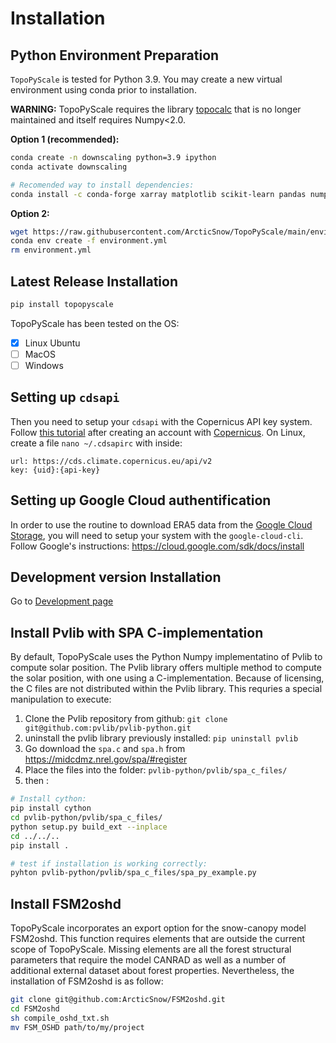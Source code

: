 # Installation

## Python Environment Preparation
`TopoPyScale` is tested for Python 3.9. You may create a new virtual environment using conda prior to installation.

**WARNING:** TopoPyScale requires the library [topocalc](https://github.com/USDA-ARS-NWRC/topocalc/tree/main) that is no longer maintained and itself requires Numpy<2.0.

**Option 1 (recommended):**
```bash
conda create -n downscaling python=3.9 ipython
conda activate downscaling

# Recomended way to install dependencies:
conda install -c conda-forge xarray matplotlib scikit-learn pandas numpy netcdf4 h5netcdf rasterio pyproj dask geopandas
```

**Option 2:**
```bash
wget https://raw.githubusercontent.com/ArcticSnow/TopoPyScale/main/environment.yml
conda env create -f environment.yml
rm environment.yml
```

## Latest Release Installation

```bash
pip install topopyscale
```

TopoPyScale has been tested on the OS:
- [x] Linux Ubuntu
- [ ] MacOS
- [ ] Windows

## Setting up `cdsapi`

Then you need to setup your `cdsapi` with the Copernicus API key system. Follow [this tutorial](https://cds.climate.copernicus.eu/api-how-to#install-the-cds-api-key) after creating an account with [Copernicus](https://cds.climate.copernicus.eu/). On Linux, create a file `nano ~/.cdsapirc` with inside:

```
url: https://cds.climate.copernicus.eu/api/v2
key: {uid}:{api-key}
```

## Setting up Google Cloud authentification

In order to use the routine to download ERA5 data from the [Google Cloud Storage](https://console.cloud.google.com/marketplace/product/bigquery-public-data/arco-era5?invt=AbudXg&project=era5access), you will need to setup your system with the `google-cloud-cli`. Follow Google's instructions: https://cloud.google.com/sdk/docs/install


## Development version Installation

Go to [Development page](./08_Development.md)

## Install Pvlib with SPA C-implementation
By default, TopoPyScale uses the Python Numpy implementatino of Pvlib to compute solar position. The Pvlib library offers multiple method to compute the solar position, with one using a C-implementation. Because of licensing, the C files are not distributed within the Pvlib library. This requries a special manipulation to execute:

1. Clone the Pvlib repository from github: `git clone git@github.com:pvlib/pvlib-python.git`
2. uninstall the pvlib library previously installed: `pip uninstall pvlib`
3. Go download the `spa.c` and `spa.h` from https://midcdmz.nrel.gov/spa/#register
4. Place the files into the folder: `pvlib-python/pvlib/spa_c_files/`
5. then :
```sh
# Install cython:
pip install cython
cd pvlib-python/pvlib/spa_c_files/
python setup.py build_ext --inplace
cd ../../..
pip install .

# test if installation is working correctly:
pyhton pvlib-python/pvlib/spa_c_files/spa_py_example.py
```

## Install FSM2oshd

TopoPyScale incorporates an export option for the snow-canopy model FSM2oshd. This function requires elements that are outside the current scope of TopoPyScale. Missing elements are all the forest structural parameters that require the model CANRAD as well as a number of additional external dataset about forest properties. Nevertheless, the installation of FSM2oshd is as follow:
```sh
git clone git@github.com:ArcticSnow/FSM2oshd.git
cd FSM2oshd
sh compile_oshd_txt.sh
mv FSM_OSHD path/to/my/project
```
